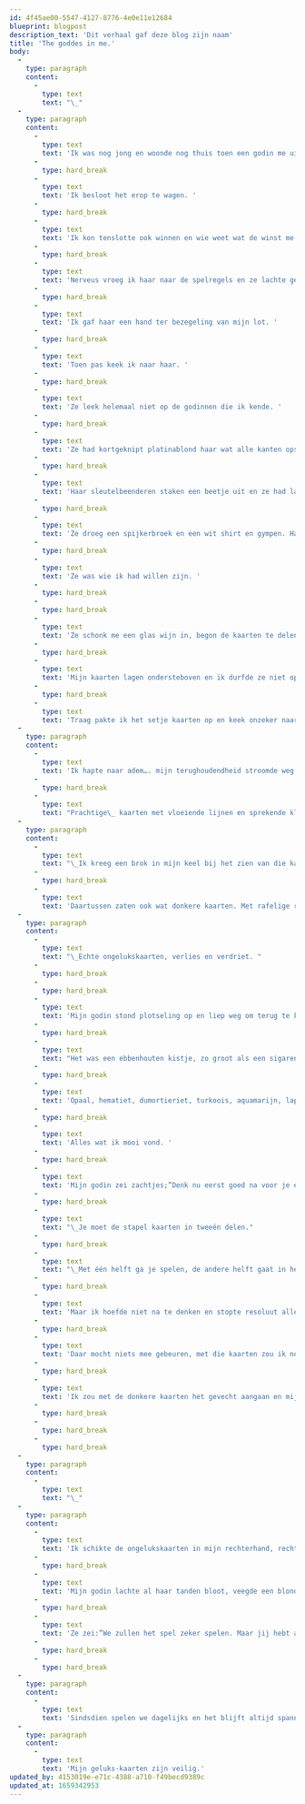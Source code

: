 ```yaml
---
id: 4f45ae00-5547-4127-8776-4e0e11e12684
blueprint: blogpost
description_text: 'Dit verhaal gaf deze blog zijn naam'
title: 'The goddes in me.'
body:
  -
    type: paragraph
    content:
      -
        type: text
        text: "\_"
  -
    type: paragraph
    content:
      -
        type: text
        text: 'Ik was nog jong en woonde nog thuis toen een godin me uitnodigde voor een spelletje kaart. “De inzet is hoog, je geluk hangt ervan af” zei ze duister. '
      -
        type: hard_break
      -
        type: text
        text: 'Ik besloot het erop te wagen. '
      -
        type: hard_break
      -
        type: text
        text: 'Ik kon tenslotte ook winnen en wie weet wat de winst me zou opleveren? '
      -
        type: hard_break
      -
        type: text
        text: 'Nerveus vroeg ik haar naar de spelregels en ze lachte geheimzinnig. “Het spel is altijd anders” legde ze uit. “En het hangt helemaal af van de kaarten die je in handen krijgt.” '
      -
        type: hard_break
      -
        type: text
        text: 'Ik gaf haar een hand ter bezegeling van mijn lot. '
      -
        type: hard_break
      -
        type: text
        text: 'Toen pas keek ik naar haar. '
      -
        type: hard_break
      -
        type: text
        text: 'Ze leek helemaal niet op de godinnen die ik kende. '
      -
        type: hard_break
      -
        type: text
        text: 'Ze had kortgeknipt platinablond haar wat alle kanten opstond en ze was mager en had nauwelijks borsten. '
      -
        type: hard_break
      -
        type: text
        text: 'Haar sleutelbeenderen staken een beetje uit en ze had lange slanke vingers. '
      -
        type: hard_break
      -
        type: text
        text: 'Ze droeg een spijkerbroek en een wit shirt en gympen. Haar ogen waren donkerbruin en haar lippen rood. Als ze lachte zag je al haar kaarsrechte parelwitte tanden. Ze bewoog zich snel en soepel en haar stem klonk melodieus. Ze keek me zelfverzekerd aan. '
      -
        type: hard_break
      -
        type: text
        text: 'Ze was wie ik had willen zijn. '
      -
        type: hard_break
      -
        type: hard_break
      -
        type: text
        text: 'Ze schonk me een glas wijn in, begon de kaarten te delen, ging zitten en stak een sigaret op. '
      -
        type: hard_break
      -
        type: text
        text: 'Mijn kaarten lagen ondersteboven en ik durfde ze niet op te pakken maar ze lachte om mijn angstige gezicht en spoorde me aan: “Toe, draai ze om, ik wil beginnen” '
      -
        type: hard_break
      -
        type: text
        text: 'Traag pakte ik het setje kaarten op en keek onzeker naar mijn hand.'
  -
    type: paragraph
    content:
      -
        type: text
        text: 'Ik hapte naar adem…. mijn terughoudendheid stroomde weg en ik begon te gloeien; het waren zoveel geluks-kaarten! '
      -
        type: hard_break
      -
        type: text
        text: "Prachtige\_ kaarten met vloeiende lijnen en sprekende kleuren."
  -
    type: paragraph
    content:
      -
        type: text
        text: "\_Ik kreeg een brok in mijn keel bij het zien van die kaarten. "
      -
        type: hard_break
      -
        type: text
        text: 'Daartussen zaten ook wat donkere kaarten. Met rafelige randen en nat van tranen.'
  -
    type: paragraph
    content:
      -
        type: text
        text: "\_Echte ongelukskaarten, verlies en verdriet. "
      -
        type: hard_break
      -
        type: hard_break
      -
        type: text
        text: 'Mijn godin stond plotseling op en liep weg om terug te komen met een prachtig kistje. '
      -
        type: hard_break
      -
        type: text
        text: "Het was een ebbenhouten kistje, zo groot als een sigarendoos en rijkelijk versierd met flonkerende stenen.\_ "
      -
        type: hard_break
      -
        type: text
        text: 'Opaal, hematiet, dumortieriet, turkoois, aquamarijn, lapis lazuli. De binnenkant was bekleed met zacht purperen fluweel. '
      -
        type: hard_break
      -
        type: text
        text: 'Alles wat ik mooi vond. '
      -
        type: hard_break
      -
        type: text
        text: 'Mijn godin zei zachtjes;”Denk nu eerst goed na voor je een besluit neemt.'
      -
        type: hard_break
      -
        type: text
        text: "\_Je moet de stapel kaarten in tweeën delen."
      -
        type: hard_break
      -
        type: text
        text: "\_Met één helft ga je spelen, de andere helft gaat in het kistje. “"
      -
        type: hard_break
      -
        type: text
        text: 'Maar ik hoefde niet na te denken en stopte resoluut alle geluks-kaarten in het mooie kistje tussen de zachte bekleding. '
      -
        type: hard_break
      -
        type: text
        text: 'Daar mocht niets mee gebeuren, met die kaarten zou ik nooit spelen. '
      -
        type: hard_break
      -
        type: text
        text: 'Ik zou met de donkere kaarten het gevecht aangaan en mijn geluks-kaarten nooit in de waagschaal leggen. '
      -
        type: hard_break
      -
        type: hard_break
      -
        type: hard_break
  -
    type: paragraph
    content:
      -
        type: text
        text: "\_"
  -
    type: paragraph
    content:
      -
        type: text
        text: 'Ik schikte de ongelukskaarten in mijn rechterhand, rechte mijn rug en keek mijn godin uitdagend aan:”Ik speel met deze set, kom maar op” '
      -
        type: hard_break
      -
        type: text
        text: 'Mijn godin lachte al haar tanden bloot, veegde een blonde lok weg, trapte haar sigaret uit en gaf me een hand. '
      -
        type: hard_break
      -
        type: text
        text: 'Ze zei:”We zullen het spel zeker spelen. Maar jij hebt al gewonnen. De kaarten die je opzij hebt gelegd zijn jouw beloning” '
      -
        type: hard_break
      -
        type: hard_break
  -
    type: paragraph
    content:
      -
        type: text
        text: 'Sindsdien spelen we dagelijks en het blijft altijd spannend maar bang ben ik nooit meer;'
  -
    type: paragraph
    content:
      -
        type: text
        text: 'Mijn geluks-kaarten zijn veilig.'
updated_by: 4153019e-e71c-4388-a710-f49becd9389c
updated_at: 1659342953
---
```

